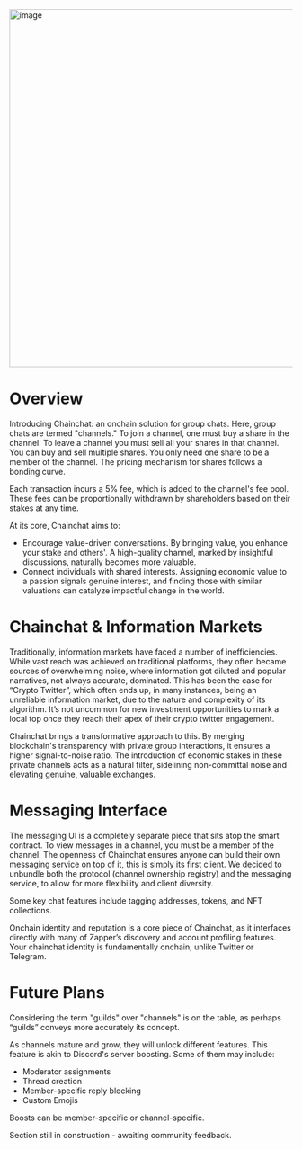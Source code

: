 <img width="637" alt="image" src="https://github.com/Zapper-fi/chainchat/assets/6855274/1fd3e189-f59c-4575-8fb1-3b4e1295936c">

# Overview
Introducing Chainchat: an onchain solution for group chats. Here, group chats are termed "channels." To join a channel, one must buy a share in the channel. To leave a channel you must sell all your shares in that channel. You can buy and sell multiple shares. You only need one share to be a member of the channel. The pricing mechanism for shares follows a bonding curve.

Each transaction incurs a 5% fee, which is added to the channel's fee pool. These fees can be proportionally withdrawn by shareholders based on their stakes at any time.

At its core, Chainchat aims to:
- Encourage value-driven conversations. By bringing value, you enhance your stake and others'. A high-quality channel, marked by insightful discussions, naturally becomes more valuable.
- Connect individuals with shared interests. Assigning economic value to a passion signals genuine interest, and finding those with similar valuations can catalyze impactful change in the world.

# Chainchat & Information Markets
Traditionally, information markets have faced a number of inefficiencies. While vast reach was achieved on traditional platforms, they often became sources of overwhelming noise, where information got diluted and popular narratives, not always accurate, dominated. This has been the case for “Crypto Twitter”, which often ends up, in many instances, being an unreliable information market, due to the nature and complexity of its algorithm. It’s not uncommon for new investment opportunities to mark a local top once they reach their apex of their crypto twitter engagement. 

Chainchat brings a transformative approach to this. By merging blockchain's transparency with private group interactions, it ensures a higher signal-to-noise ratio. The introduction of economic stakes in these private channels acts as a natural filter, sidelining non-committal noise and elevating genuine, valuable exchanges.

# Messaging Interface
The messaging UI is a completely separate piece that sits atop the smart contract. To view messages in a channel, you must be a member of the channel. The openness of Chainchat ensures anyone can build their own messaging service on top of it, this is simply its first client. We decided to unbundle both the protocol (channel ownership registry) and the messaging service, to allow for more flexibility and client diversity. 

Some key chat features include tagging addresses, tokens, and NFT collections. 

Onchain identity and reputation is a core piece of Chainchat, as it interfaces directly with many of Zapper’s discovery and account profiling features. Your chainchat identity is  fundamentally onchain, unlike Twitter or Telegram.

# Future Plans
Considering the term "guilds" over "channels" is on the table, as perhaps “guilds” conveys more accurately its concept. 

As channels mature and grow, they will unlock different features. This feature is akin to Discord's server boosting. Some of them may include:
- Moderator assignments
- Thread creation
- Member-specific reply blocking
- Custom Emojis

Boosts can be member-specific or channel-specific.

Section still in construction - awaiting community feedback.
